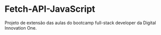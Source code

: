 # Fetch-API-JavaScript
Projeto de extensão das aulas do bootcamp full-stack developer da Digital Innovation One.
